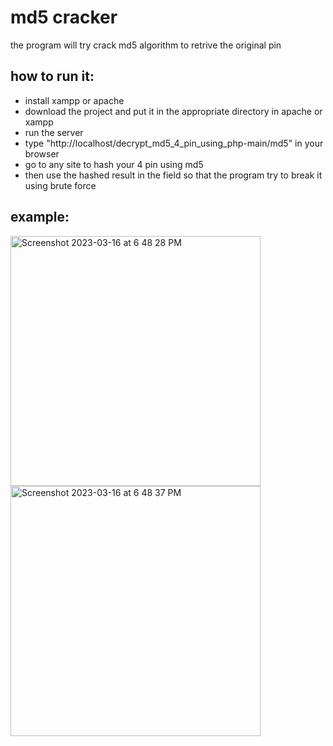 # md5 cracker
the program will try crack md5 algorithm to retrive the original pin

## how to run it:
* install xampp or apache
* download the project and put it in the appropriate directory in apache or xampp
* run the server
* type "http://localhost/decrypt_md5_4_pin_using_php-main/md5" in your browser
* go to any site to hash your 4 pin using md5
* then use the hashed result in the field so that the program try to break it using brute force

## example:
<img width="400" alt="Screenshot 2023-03-16 at 6 48 28 PM" src="https://user-images.githubusercontent.com/55524560/225674756-3e3bdc65-3b75-42ff-9eb1-e9f3cb92906f.png">
<img width="400" alt="Screenshot 2023-03-16 at 6 48 37 PM" src="https://user-images.githubusercontent.com/55524560/225674805-1a99eca1-c5c1-4932-bcc3-1fc6fe78c533.png">
